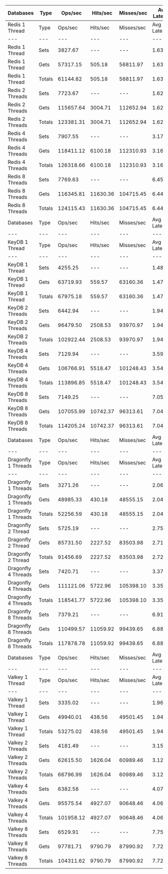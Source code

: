 | Databases | Type | Ops/sec | Hits/sec | Misses/sec | Avg Latency | p50 Latency | p99 Latency | p99.9 Latency | KB/sec |
| --- | --- | --- | --- | --- | --- | --- | --- | --- | --- |
| Redis 1 Thread | Type | Ops/sec | Hits/sec | Misses/sec | Avg Latency | p50 Latency | p99 Latency | p99.9 Latency | KB/sec |
| --- | --- | --- | --- | --- | --- | --- | --- | --- | --- |
Redis 1 Thread | Sets | 3827.67 | --- | --- | 1.63739 | 1.58300 | 2.71900 | 7.32700 | 2092.66 |
Redis 1 Thread | Gets | 57317.15 | 505.18 | 56811.97 | 1.63511 | 1.58300 | 2.71900 | 7.26300 | 2484.13 |
Redis 1 Thread | Totals | 61144.82 | 505.18 | 56811.97 | 1.63525 | 1.58300 | 2.71900 | 7.26300 | 4576.78 |
Redis 2 Threads | Sets | 7723.67 | --- | --- | 1.62657 | 1.55900 | 3.11900 | 10.17500 | 4222.69 |
Redis 2 Threads | Gets | 115657.64 | 3004.71 | 112652.94 | 1.62214 | 1.53500 | 3.13500 | 9.85500 | 6011.12 |
Redis 2 Threads | Totals | 123381.31 | 3004.71 | 112652.94 | 1.62242 | 1.53500 | 3.13500 | 9.91900 | 10233.80 |
Redis 4 Threads | Sets | 7907.55 | --- | --- | 3.17585 | 3.02300 | 7.67900 | 15.16700 | 4323.22 |
Redis 4 Threads | Gets | 118411.12 | 6100.18 | 112310.93 | 3.16245 | 3.00700 | 7.61500 | 15.35900 | 7675.07 |
Redis 4 Threads | Totals | 126318.66 | 6100.18 | 112310.93 | 3.16329 | 3.00700 | 7.61500 | 15.29500 | 11998.29 |
Redis 8 Threads | Sets | 7769.63 | --- | --- | 6.45178 | 6.01500 | 17.91900 | 49.40700 | 4247.81 |
Redis 8 Threads | Gets | 116345.81 | 11630.36 | 104715.45 | 6.44790 | 6.01500 | 17.79100 | 48.89500 | 10376.01 |
Redis 8 Threads | Totals | 124115.43 | 11630.36 | 104715.45 | 6.44815 | 6.01500 | 17.79100 | 48.89500 | 14623.82 |
| Databases | Type | Ops/sec | Hits/sec | Misses/sec | Avg Latency | p50 Latency | p99 Latency | p99.9 Latency | KB/sec |
| --- | --- | --- | --- | --- | --- | --- | --- | --- | --- |
| KeyDB 1 Thread | Type | Ops/sec | Hits/sec | Misses/sec | Avg Latency | p50 Latency | p99 Latency | p99.9 Latency | KB/sec |
| --- | --- | --- | --- | --- | --- | --- | --- | --- | --- |
KeyDB 1 Thread | Sets | 4255.25 | --- | --- | 1.48318 | 1.46300 | 2.31900 | 6.14300 | 2326.42 |
KeyDB 1 Thread | Gets | 63719.93 | 559.57 | 63160.36 | 1.47011 | 1.45500 | 2.27100 | 6.01500 | 2760.60 |
KeyDB 1 Thread | Totals | 67975.18 | 559.57 | 63160.36 | 1.47093 | 1.46300 | 2.28700 | 6.01500 | 5087.02 |
KeyDB 2 Threads | Sets | 6442.94 | --- | --- | 1.94551 | 1.62300 | 10.30300 | 16.89500 | 3522.49 |
KeyDB 2 Threads | Gets | 96479.50 | 2508.53 | 93970.97 | 1.94021 | 1.62300 | 10.17500 | 17.91900 | 5015.40 |
KeyDB 2 Threads | Totals | 102922.44 | 2508.53 | 93970.97 | 1.94054 | 1.62300 | 10.17500 | 17.79100 | 8537.89 |
KeyDB 4 Threads | Sets | 7129.94 | --- | --- | 3.59605 | 3.19900 | 13.31100 | 22.78300 | 3898.09 |
KeyDB 4 Threads | Gets | 106766.91 | 5518.47 | 101248.43 | 3.54169 | 3.18300 | 12.03100 | 22.91100 | 6929.46 |
KeyDB 4 Threads | Totals | 113896.85 | 5518.47 | 101248.43 | 3.54510 | 3.18300 | 12.15900 | 22.91100 | 10827.55 |
KeyDB 8 Threads | Sets | 7149.25 | --- | --- | 7.05499 | 6.46300 | 21.50300 | 48.12700 | 3908.64 |
KeyDB 8 Threads | Gets | 107055.99 | 10742.37 | 96313.61 | 7.04630 | 6.46300 | 21.37500 | 48.63900 | 9567.97 |
KeyDB 8 Threads | Totals | 114205.24 | 10742.37 | 96313.61 | 7.04684 | 6.46300 | 21.37500 | 48.63900 | 13476.61 |
| Databases | Type | Ops/sec | Hits/sec | Misses/sec | Avg Latency | p50 Latency | p99 Latency | p99.9 Latency | KB/sec |
| --- | --- | --- | --- | --- | --- | --- | --- | --- | --- |
| Dragonfly 1 Threads | Type | Ops/sec | Hits/sec | Misses/sec | Avg Latency | p50 Latency | p99 Latency | p99.9 Latency | KB/sec |
| --- | --- | --- | --- | --- | --- | --- | --- | --- | --- |
Dragonfly 1 Threads | Sets | 3271.26 | --- | --- | 2.06959 | 1.82300 | 4.63900 | 8.57500 | 1788.46 |
Dragonfly 1 Threads | Gets | 48985.33 | 430.18 | 48555.15 | 2.04788 | 1.81500 | 4.47900 | 8.09500 | 2122.24 |
Dragonfly 1 Threads | Totals | 52256.59 | 430.18 | 48555.15 | 2.04924 | 1.81500 | 4.51100 | 8.15900 | 3910.70 |
Dragonfly 2 Thread | Sets | 5725.19 | --- | --- | 2.75822 | 2.65500 | 7.77500 | 23.42300 | 3130.08 |
Dragonfly 2 Thread | Gets | 85731.50 | 2227.52 | 83503.98 | 2.71756 | 2.65500 | 7.39100 | 14.20700 | 4455.89 |
Dragonfly 2 Thread | Totals | 91456.69 | 2227.52 | 83503.98 | 2.72011 | 2.65500 | 7.39100 | 14.59100 | 7585.97 |
Dragonfly 4 Threads | Sets | 7420.71 | --- | --- | 3.37575 | 3.50300 | 8.12700 | 17.66300 | 4057.06 |
Dragonfly 4 Threads | Gets | 111121.06 | 5722.96 | 105398.10 | 3.35474 | 3.48700 | 8.12700 | 17.53500 | 7201.72 |
Dragonfly 4 Threads | Totals | 118541.77 | 5722.96 | 105398.10 | 3.35606 | 3.48700 | 8.12700 | 17.53500 | 11258.77 |
Dragonfly 8 Threads | Sets | 7379.21 | --- | --- | 6.91217 | 6.49500 | 21.75900 | 56.83100 | 4034.37 |
Dragonfly 8 Threads | Gets | 110499.57 | 11059.92 | 99439.65 | 6.88686 | 6.49500 | 21.50300 | 57.59900 | 9861.65 |
Dragonfly 8 Threads | Totals | 117878.78 | 11059.92 | 99439.65 | 6.88844 | 6.49500 | 21.50300 | 57.59900 | 13896.02 |
| Databases | Type | Ops/sec | Hits/sec | Misses/sec | Avg Latency | p50 Latency | p99 Latency | p99.9 Latency | KB/sec |
| --- | --- | --- | --- | --- | --- | --- | --- | --- | --- |
| Valkey 1 Thread | Type | Ops/sec | Hits/sec | Misses/sec | Avg Latency | p50 Latency | p99 Latency | p99.9 Latency | KB/sec |
| --- | --- | --- | --- | --- | --- | --- | --- | --- | --- |
Valkey 1 Thread | Sets | 3335.02 | --- | --- | 1.96962 | 1.48700 | 6.27100 | 15.10300 | 1823.32 |
Valkey 1 Thread | Gets | 49940.01 | 438.56 | 49501.45 | 1.94302 | 1.48700 | 5.56700 | 12.79900 | 2163.60 |
Valkey 1 Thread | Totals | 53275.02 | 438.56 | 49501.45 | 1.94468 | 1.48700 | 5.59900 | 13.43900 | 3986.91 |
Valkey 2 Threads | Sets | 4181.49 | --- | --- | 3.15793 | 2.95900 | 8.76700 | 16.06300 | 2286.11 |
Valkey 2 Threads | Gets | 62615.50 | 1626.04 | 60989.46 | 3.12451 | 2.92700 | 8.51100 | 16.63900 | 3254.00 |
Valkey 2 Threads | Totals | 66796.99 | 1626.04 | 60989.46 | 3.12660 | 2.92700 | 8.51100 | 16.63900 | 5540.11 |
Valkey 4 Threads | Sets | 6382.58 | --- | --- | 4.07348 | 3.96700 | 9.08700 | 23.29500 | 3489.49 |
Valkey 4 Threads | Gets | 95575.54 | 4927.07 | 90648.46 | 4.06893 | 3.96700 | 8.95900 | 23.16700 | 6196.60 |
Valkey 4 Threads | Totals | 101958.12 | 4927.07 | 90648.46 | 4.06921 | 3.96700 | 9.02300 | 23.16700 | 9686.09 |
Valkey 8 Threads | Sets | 6529.91 | --- | --- | 7.75320 | 7.23100 | 25.72700 | 54.27100 | 3570.03 |
Valkey 8 Threads | Gets | 97781.71 | 9790.79 | 87990.92 | 7.72033 | 7.26300 | 23.93500 | 53.50300 | 8728.55 |
Valkey 8 Threads | Totals | 104311.62 | 9790.79 | 87990.92 | 7.72239 | 7.26300 | 24.06300 | 53.50300 | 12298.58 |
